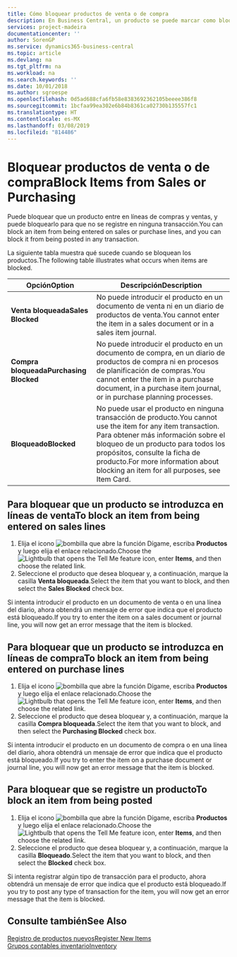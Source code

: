 ```yaml
---
title: Cómo bloquear productos de venta o de compra
description: En Business Central, un producto se puede marcar como bloqueado para ventas, bloqueado para compras o bloqueado para todos los propósitos.
services: project-madeira
documentationcenter: ''
author: SorenGP
ms.service: dynamics365-business-central
ms.topic: article
ms.devlang: na
ms.tgt_pltfrm: na
ms.workload: na
ms.search.keywords: ''
ms.date: 10/01/2018
ms.author: sgroespe
ms.openlocfilehash: 0d5ad688cfa6fb58e8383692362105beeee386f8
ms.sourcegitcommit: 1bcfaa99ea302e6b84b8361ca02730b135557fc1
ms.translationtype: HT
ms.contentlocale: es-MX
ms.lasthandoff: 03/08/2019
ms.locfileid: "814486"
---
```

# <a name="block-items-from-sales-or-purchasing"></a><span data-ttu-id="95602-103">Bloquear productos de venta o de compra</span><span class="sxs-lookup"><span data-stu-id="95602-103">Block Items from Sales or Purchasing</span></span>
<span data-ttu-id="95602-104">Puede bloquear que un producto entre en líneas de compras y ventas, y puede bloquearlo para que no se registre en ninguna transacción.</span><span class="sxs-lookup"><span data-stu-id="95602-104">You can block an item from being entered on sales or purchase lines, and you can block it from being posted in any transaction.</span></span>  

<span data-ttu-id="95602-105">La siguiente tabla muestra qué sucede cuando se bloquean los productos.</span><span class="sxs-lookup"><span data-stu-id="95602-105">The following table illustrates what occurs when items are blocked.</span></span>  

|<span data-ttu-id="95602-106">Opción</span><span class="sxs-lookup"><span data-stu-id="95602-106">Option</span></span>|<span data-ttu-id="95602-107">Descripción</span><span class="sxs-lookup"><span data-stu-id="95602-107">Description</span></span>|  
|--------------------|------------|  
|<span data-ttu-id="95602-108">**Venta bloqueada**</span><span class="sxs-lookup"><span data-stu-id="95602-108">**Sales Blocked**</span></span>|<span data-ttu-id="95602-109">No puede introducir el producto en un documento de venta ni en un diario de productos de venta.</span><span class="sxs-lookup"><span data-stu-id="95602-109">You cannot enter the item in a sales document or in a sales item journal.</span></span>|  
|<span data-ttu-id="95602-110">**Compra bloqueada**</span><span class="sxs-lookup"><span data-stu-id="95602-110">**Purchasing Blocked**</span></span>|<span data-ttu-id="95602-111">No puede introducir el producto en un documento de compra, en un diario de productos de compra ni en procesos de planificación de compras.</span><span class="sxs-lookup"><span data-stu-id="95602-111">You cannot enter the item in a purchase document, in a purchase item journal, or in purchase planning processes.</span></span>|  
|<span data-ttu-id="95602-112">**Bloqueado**</span><span class="sxs-lookup"><span data-stu-id="95602-112">**Blocked**</span></span>|<span data-ttu-id="95602-113">No puede usar el producto en ninguna transacción de producto.</span><span class="sxs-lookup"><span data-stu-id="95602-113">You cannot use the item for any item transaction.</span></span> <span data-ttu-id="95602-114">Para obtener más información sobre el bloqueo de un producto para todos los propósitos, consulte la ficha de producto.</span><span class="sxs-lookup"><span data-stu-id="95602-114">For more information about blocking an item for all purposes, see Item Card.</span></span>|  

## <a name="to-block-an-item-from-being-entered-on-sales-lines"></a><span data-ttu-id="95602-115">Para bloquear que un producto se introduzca en líneas de venta</span><span class="sxs-lookup"><span data-stu-id="95602-115">To block an item from being entered on sales lines</span></span>  

1.  <span data-ttu-id="95602-116">Elija el icono ![bombilla que abre la función Dígame](media/ui-search/search_small.png "Dígame que desea hacer"), escriba **Productos** y luego elija el enlace relacionado.</span><span class="sxs-lookup"><span data-stu-id="95602-116">Choose the ![Lightbulb that opens the Tell Me feature](media/ui-search/search_small.png "Tell me what you want to do") icon, enter **Items**, and then choose the related link.</span></span>  
2.  <span data-ttu-id="95602-117">Seleccione el producto que desea bloquear y, a continuación, marque la casilla **Venta bloqueada**.</span><span class="sxs-lookup"><span data-stu-id="95602-117">Select the item that you want to block, and then select the **Sales Blocked** check box.</span></span>  

<span data-ttu-id="95602-118">Si intenta introducir el producto en un documento de venta o en una línea del diario, ahora obtendrá un mensaje de error que indica que el producto está bloqueado.</span><span class="sxs-lookup"><span data-stu-id="95602-118">If you try to enter the item on a sales document or journal line, you will now get an error message that the item is blocked.</span></span>

## <a name="to-block-an-item-from-being-entered-on-purchase-lines"></a><span data-ttu-id="95602-119">Para bloquear que un producto se introduzca en líneas de compra</span><span class="sxs-lookup"><span data-stu-id="95602-119">To block an item from being entered on purchase lines</span></span>  

1.  <span data-ttu-id="95602-120">Elija el icono ![bombilla que abre la función Dígame](media/ui-search/search_small.png "Dígame que desea hacer"), escriba **Productos** y luego elija el enlace relacionado.</span><span class="sxs-lookup"><span data-stu-id="95602-120">Choose the ![Lightbulb that opens the Tell Me feature](media/ui-search/search_small.png "Tell me what you want to do") icon, enter **Items**, and then choose the related link.</span></span>  
2.  <span data-ttu-id="95602-121">Seleccione el producto que desea bloquear y, a continuación, marque la casilla **Compra bloqueada**.</span><span class="sxs-lookup"><span data-stu-id="95602-121">Select the item that you want to block, and then select the **Purchasing Blocked** check box.</span></span>  

<span data-ttu-id="95602-122">Si intenta introducir el producto en un documento de compra o en una línea del diario, ahora obtendrá un mensaje de error que indica que el producto está bloqueado.</span><span class="sxs-lookup"><span data-stu-id="95602-122">If you try to enter the item on a purchase document or journal line, you will now get an error message that the item is blocked.</span></span>

## <a name="to-block-an-item-from-being-posted"></a><span data-ttu-id="95602-123">Para bloquear que se registre un producto</span><span class="sxs-lookup"><span data-stu-id="95602-123">To block an item from being posted</span></span>
1. <span data-ttu-id="95602-124">Elija el icono ![bombilla que abre la función Dígame](media/ui-search/search_small.png "Dígame que desea hacer"), escriba **Productos** y luego elija el enlace relacionado.</span><span class="sxs-lookup"><span data-stu-id="95602-124">Choose the ![Lightbulb that opens the Tell Me feature](media/ui-search/search_small.png "Tell me what you want to do") icon, enter **Items**, and then choose the related link.</span></span>
2. <span data-ttu-id="95602-125">Seleccione el producto que desea bloquear y, a continuación, marque la casilla **Bloqueado**.</span><span class="sxs-lookup"><span data-stu-id="95602-125">Select the item that you want to block, and then select the **Blocked** check box.</span></span>

<span data-ttu-id="95602-126">Si intenta registrar algún tipo de transacción para el producto, ahora obtendrá un mensaje de error que indica que el producto está bloqueado.</span><span class="sxs-lookup"><span data-stu-id="95602-126">If you try to post any type of transaction for the item, you will now get an error message that the item is blocked.</span></span>

## <a name="see-also"></a><span data-ttu-id="95602-127">Consulte también</span><span class="sxs-lookup"><span data-stu-id="95602-127">See Also</span></span>  
[<span data-ttu-id="95602-128">Registro de productos nuevos</span><span class="sxs-lookup"><span data-stu-id="95602-128">Register New Items</span></span>](inventory-how-register-new-items.md)  
[<span data-ttu-id="95602-129">Grupos contables inventario</span><span class="sxs-lookup"><span data-stu-id="95602-129">Inventory</span></span>](inventory-manage-inventory.md)  
